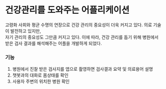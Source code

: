 # 건강관리를 도와주는 어플리케이션

고령화 사회와 평균 수명의 연장으로 건강 관리의 중요성이 더욱 커지고 있다. 의료 기술이 발전하고 있지만, <br/>자기 관리의 중요성도 그만큼 커지고 있다. 이에 따라, 건강 관리를 돕기 위해 병원에서 받은 검사 결과를 해석해주는 어플을 개발하게 되었다. 

### 기능

1. 병원에서 진찰 받은 검사지를 앱으로 촬영하면 검사결과 요약 및 의료용어 설명
2. 챗봇과의 대화로 몸상태를 확인
3. 사용자 주변의 위치한 병원 확인


